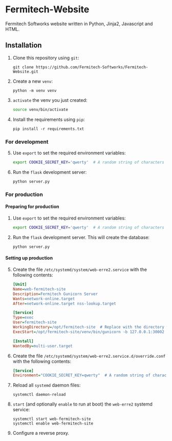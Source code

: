 # Fermitech-Website
Fermitech Softworks website written in Python, Jinja2, Javascript and HTML.

## Installation

1. Clone this repository using `git`:
   ```
   git clone https://github.com/Fermitech-Softworks/Fermitech-Website.git
   ```
   
2. Create a new `venv`:
   ``` 
   python -m venv venv
   ```
   
3. `activate` the venv you just created:
   ```bash
   source venv/bin/activate
   ```
  
4. Install the requirements using `pip`:
   ```
   pip install -r requirements.txt
   ```
   
### For development

5. Use `export` to set the required environment variables:
   ```bash
   export COOKIE_SECRET_KEY='qwerty'  # A random string of characters
   ```
   
6. Run the `flask` development server:
   ```
   python server.py
   ```
   
### For production

#### Preparing for production

1. Use `export` to set the required environment variables:
   ```bash
   export COOKIE_SECRET_KEY='qwerty'  # A random string of characters
   ```
   
2. Run the `flask` development server. This will create the database:
   ```
   python server.py
   ```

#### Setting up production


5. Create the file `/etc/systemd/system/web-erre2.service` with the following contents:
   ```ini
   [Unit]
   Name=web-fermitech-site
   Description=Fermitech Gunicorn Server
   Wants=network-online.target
   After=network-online.target nss-lookup.target
   
   [Service]
   Type=exec
   User=fermitech-site
   WorkingDirectory=/opt/fermitech-site  # Replace with the directory where you cloned the repository
   ExecStart=/opt/fermitech-site/venv/bin/gunicorn -b 127.0.0.1:30002 server:app  # Replace with the directory where you cloned the repository
   
   [Install]
   WantedBy=multi-user.target
   ```
   
6. Create the file `/etc/systemd/system/web-erre2.service.d/override.conf` with the following contents:
   ```ini
   [Service]
   Environment="COOKIE_SECRET_KEY=qwerty"  # A random string of characters
   ```
   
7. Reload all `systemd` daemon files:
   ```
   systemctl daemon-reload
   ```
   
8. `start` (and optionally `enable` to run at boot) the `web-erre2` systemd service:
   ```
   systemctl start web-fermitech-site
   systemctl enable web-fermitech-site
   ```
   
9. Configure a reverse proxy.
